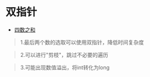 # 双指针
- [四数之和](https://leetcode.cn/problems/4sum/)
> 1.最后两个数的选取可以使用双指针，降低时间复杂度

> 2.可以进行"剪枝"，跳过不必要的遍历

> 3.可能出现数值溢出，将int转化为long


